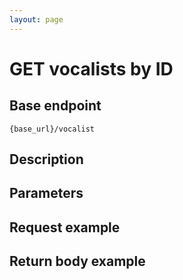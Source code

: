 ```yaml
---
layout: page
---
```


# GET vocalists by ID

## Base endpoint

```shell
{base_url}/vocalist
```

## Description

## Parameters

## Request example

## Return body example
